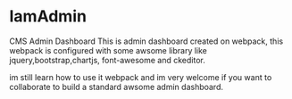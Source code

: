 # IamAdmin
CMS Admin Dashboard
This is admin dashboard created on webpack, this webpack is configured with some awsome library like jquery,bootstrap,chartjs,
font-awesome and ckeditor.

im still learn how to use it webpack and im very welcome if you want to collaborate to build a standard awsome admin dashboard.
